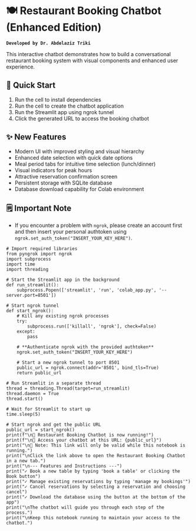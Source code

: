 # 🍽️ Restaurant Booking Chatbot (Enhanced Edition)

**`Developed by Dr. Abdelaziz Triki`**

This interactive chatbot demonstrates how to build a conversational restaurant booking system with visual components and enhanced user experience.

## 🚀 Quick Start
1. Run the cell to install dependencies
2. Run the cell to create the chatbot application
3. Run the Streamlit app using ngrok tunnel
4. Click the generated URL to access the booking chatbot

## ✨ New Features
- Modern UI with improved styling and visual hierarchy
- Enhanced date selection with quick date options
- Meal period tabs for intuitive time selection (lunch/dinner)
- Visual indicators for peak hours
- Attractive reservation confirmation screen
- Persistent storage with SQLite database
- Database download capability for Colab environment

## 🗒️ Important Note
- If you encounter a problem with `ngrok`, please create an account first and then insert your personal authtoken using `ngrok.set_auth_token("INSERT_YOUR_KEY_HERE")`.

```
# Import required libraries
from pyngrok import ngrok
import subprocess
import time
import threading

# Start the Streamlit app in the background
def run_streamlit():
    subprocess.Popen(['streamlit', 'run', 'colab_app.py', '--server.port=8501'])

# Start ngrok tunnel
def start_ngrok():
    # Kill any existing ngrok processes
    try:
        subprocess.run(['killall', 'ngrok'], check=False)
    except:
        pass
    
    # **Authenticate ngrok with the provided authtoken**
    ngrok.set_auth_token("INSERT_YOUR_KEY_HERE") 
    
    # Start a new ngrok tunnel to port 8501
    public_url = ngrok.connect(addr='8501', bind_tls=True)
    return public_url

# Run Streamlit in a separate thread
thread = threading.Thread(target=run_streamlit)
thread.daemon = True
thread.start()

# Wait for Streamlit to start up
time.sleep(5)

# Start ngrok and get the public URL
public_url = start_ngrok()
print(f"\n🎉 Restaurant Booking Chatbot is now running!")
print(f"\n🔗 Access your chatbot at this URL: {public_url}")
print("\n📝 Note: This link will only be valid while this notebook is running.")
print("\nClick the link above to open the Restaurant Booking Chatbot in a new tab.")
print("\n--- Features and Instructions ---")
print("✓ Book a new table by typing 'book a table' or clicking the Book button")
print("✓ Manage existing reservations by typing 'manage my bookings'")
print("✓ Cancel reservations by selecting a reservation and choosing cancel")
print("✓ Download the database using the button at the bottom of the app")
print("\nThe chatbot will guide you through each step of the process.")
print("\nKeep this notebook running to maintain your access to the chatbot.")

  
